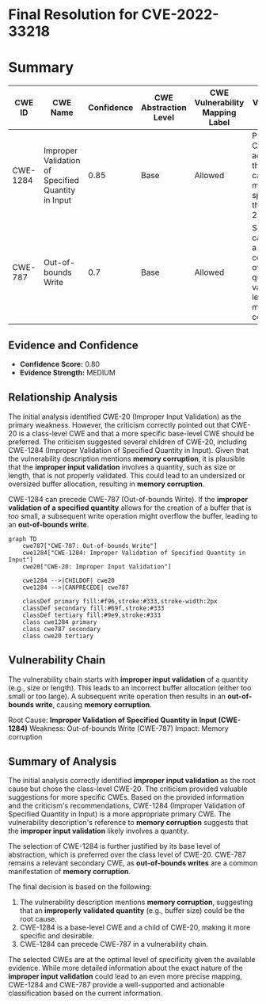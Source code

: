 # Final Resolution for CVE-2022-33218

# Summary
| CWE ID | CWE Name | Confidence | CWE Abstraction Level | CWE Vulnerability Mapping Label | CWE-Vulnerability Mapping Notes |
|---|---|---|---|---|---|
| CWE-1284 | Improper Validation of Specified Quantity in Input | 0.85 | Base | Allowed | Primary CWE, addresses the root cause with more specificity than CWE-20. |
| CWE-787 | Out-of-bounds Write | 0.7 | Base | Allowed | Secondary candidate, as a likely consequence of improper quantity validation leading to memory corruption. |

## Evidence and Confidence

*   **Confidence Score:** 0.80
*   **Evidence Strength:** MEDIUM

## Relationship Analysis
The initial analysis identified CWE-20 (Improper Input Validation) as the primary weakness. However, the criticism correctly pointed out that CWE-20 is a class-level CWE and that a more specific base-level CWE should be preferred. The criticism suggested several children of CWE-20, including CWE-1284 (Improper Validation of Specified Quantity in Input). Given that the vulnerability description mentions **memory corruption**, it is plausible that the **improper input validation** involves a quantity, such as size or length, that is not properly validated. This could lead to an undersized or oversized buffer allocation, resulting in **memory corruption**.

CWE-1284 can precede CWE-787 (Out-of-bounds Write). If the **improper validation of a specified quantity** allows for the creation of a buffer that is too small, a subsequent write operation might overflow the buffer, leading to an **out-of-bounds write**.

```mermaid
graph TD
    cwe787["CWE-787: Out-of-bounds Write"]
    cwe1284["CWE-1284: Improper Validation of Specified Quantity in Input"]
    cwe20["CWE-20: Improper Input Validation"]
    
    cwe1284 -->|CHILDOF| cwe20
    cwe1284 -->|CANPRECEDE| cwe787
    
    classDef primary fill:#f96,stroke:#333,stroke-width:2px
    classDef secondary fill:#69f,stroke:#333
    classDef tertiary fill:#9e9,stroke:#333
    class cwe1284 primary
    class cwe787 secondary
    class cwe20 tertiary
```

## Vulnerability Chain
The vulnerability chain starts with **improper input validation** of a quantity (e.g., size or length). This leads to an incorrect buffer allocation (either too small or too large). A subsequent write operation then results in an **out-of-bounds write**, causing **memory corruption**.

Root Cause: **Improper Validation of Specified Quantity in Input (CWE-1284)**
Weakness: Out-of-bounds Write (CWE-787)
Impact: Memory corruption

## Summary of Analysis
The initial analysis correctly identified **improper input validation** as the root cause but chose the class-level CWE-20. The criticism provided valuable suggestions for more specific CWEs. Based on the provided information and the criticism's recommendations, CWE-1284 (Improper Validation of Specified Quantity in Input) is a more appropriate primary CWE. The vulnerability description's reference to **memory corruption** suggests that the **improper input validation** likely involves a quantity.

The selection of CWE-1284 is further justified by its base level of abstraction, which is preferred over the class level of CWE-20. CWE-787 remains a relevant secondary CWE, as **out-of-bounds writes** are a common manifestation of **memory corruption**.

The final decision is based on the following:
1.  The vulnerability description mentions **memory corruption**, suggesting that an **improperly validated quantity** (e.g., buffer size) could be the root cause.
2.  CWE-1284 is a base-level CWE and a child of CWE-20, making it more specific and desirable.
3.  CWE-1284 can precede CWE-787 in a vulnerability chain.

The selected CWEs are at the optimal level of specificity given the available evidence. While more detailed information about the exact nature of the **improper input validation** could lead to an even more precise mapping, CWE-1284 and CWE-787 provide a well-supported and actionable classification based on the current information.